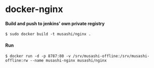 docker-nginx
============
#### Build and push to jenkins' own private registry

    $ sudo docker build -t musashi/nginx .


#### Run

    $ docker run -d -p 8787:80 -v /srv/musashi-offline:/srv/musashi-offline:rw --name musashi-nginx musashi/nginx
